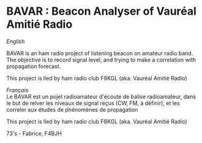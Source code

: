 # BAVAR : Beacon Analyser of Vauréal Amitié Radio


*English*  

BAVAR is an ham radio project of listening beacon on amateur radio band. The objective is to record signal level, and trying to make a correlation with propagation forecast.

This project is lled by ham radio club F8KGL (aka. Vauréal Amitié Radio)

*Français*  
Le BAVAR est un pojet radioamateur d'écoute de balise radioamateur, dans le but de relver les niveaux de signal reçus (CW, FM, à définir), et les correler aux études de phénomènes de propagation

This project is lled by ham radio club F8KGL (aka. Vauréal Amitié Radio)

73's - Fabrice, F4BJH
